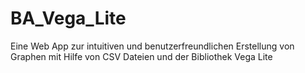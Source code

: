 # BA_Vega_Lite
Eine Web App zur intuitiven und benutzerfreundlichen Erstellung von Graphen mit Hilfe von CSV Dateien und der Bibliothek Vega Lite

